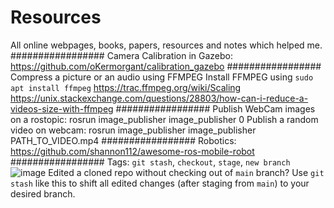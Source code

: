 # Resources
All online webpages, books, papers, resources and notes which helped me.
#################
Camera Calibration in Gazebo: https://github.com/oKermorgant/calibration_gazebo
#################
Compress a picture or an audio using FFMPEG
Install FFMPEG using `sudo apt install ffmpeg`
https://trac.ffmpeg.org/wiki/Scaling
https://unix.stackexchange.com/questions/28803/how-can-i-reduce-a-videos-size-with-ffmpeg
#################
Publish WebCam images on a rostopic: rosrun image_publisher image_publisher 0
Publish a random video on webcam: rosrun image_publisher image_publisher PATH_TO_VIDEO.mp4
#################
Robotics: https://github.com/shannon112/awesome-ros-mobile-robot
#################
Tags: `git stash`, `checkout`, `stage`, `new branch`
![image](https://user-images.githubusercontent.com/52484751/113169246-0ba96300-9263-11eb-812c-29934febc63c.png)
Edited a cloned repo without checking out of `main` branch? Use `git stash` like this to shift all edited changes (after staging from `main`) to your desired branch.
